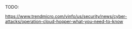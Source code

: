 TODO:

https://www.trendmicro.com/vinfo/us/security/news/cyber-attacks/operation-cloud-hopper-what-you-need-to-know